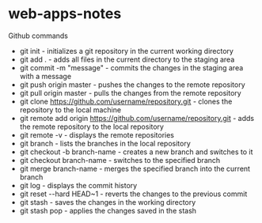# web-apps-notes
Github commands

* git init - initializes a git repository in the current working directory
* git add . - adds all files in the current directory to the staging area
* git commit -m "message" - commits the changes in the staging area with a message
* git push origin master - pushes the changes to the remote repository
* git pull origin master - pulls the changes from the remote repository
* git clone https://github.com/username/repository.git - clones the repository to the local machine
* git remote add origin https://github.com/username/repository.git - adds the remote repository to the local repository
* git remote -v - displays the remote repositories
* git branch - lists the branches in the local repository
* git checkout -b branch-name - creates a new branch and switches to it
* git checkout branch-name - switches to the specified branch
* git merge branch-name - merges the specified branch into the current branch
* git log - displays the commit history
* git reset --hard HEAD~1 - reverts the changes to the previous commit
* git stash - saves the changes in the working directory
* git stash pop - applies the changes saved in the stash
